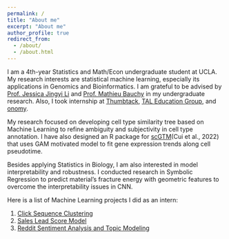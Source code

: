 ```yaml
---
permalink: /
title: "About me"
excerpt: "About me"
author_profile: true
redirect_from: 
  - /about/
  - /about.html
---
```


I am a 4th-year Statistics and Math/Econ undergraduate student at UCLA. My research interests are statistical machine learning, especially its applications in Genomics and Bioinformatics. I am grateful to be advised by [Prof. Jessica Jingyi Li](http://jsb.ucla.edu/about-jingyi-jessica-li) and [Prof. Mathieu Bauchy](http://www.mathieu.bauchy.com/) in my undergraduate research. Also, I took internship at [Thumbtack](https://www.thumbtack.com/), [TAL Education Group](https://en.100tal.com/), and [onomy](https://www.onomy.co/).

My research focused on developing cell type similarity tree based on Machine Learning to refine ambiguity and subjectivity in cell type annotation. I have also designed an R package for [scGTM](https://github.com/Sylviama1026/scGTM)(Cui et al., 2022) that uses GAM motivated model to fit gene expression trends along cell pseudotime. 

Besides applying Statistics in Biology, I am also interested in model interpretability and robustness. I conducted research in Symbolic Regression to predict material’s fracture energy with geometric features to overcome the interpretability issues in CNN.  

Here is a list of Machine Learning projects I did as an intern: 
1. [Click Sequence Clustering](https://github.com/Sylviama1026/Click_Sequence_Clustering)
2. [Sales Lead Score Model](https://github.com/Sylviama1026/Lead_Score_Model)
3. [Reddit Sentiment Analysis and Topic Modeling](https://github.com/Sylviama1026/Onomy)
